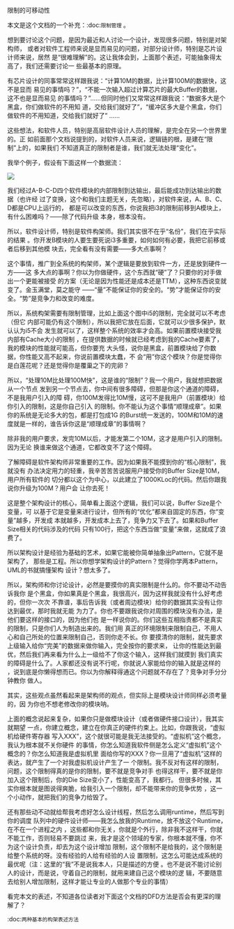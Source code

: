     
限制的可移动性

本文是这个文档的一个补充：:doc:`限制管理` 。

想到要讨论这个问题，是因为最近和人讨论一个设计，发现很多问题，特别是对架构师，
或者对软件工程师来说是显而易见的问题，对部分设计师，特别是芯片设计师来说，居然
是“很难理解”的。这让我体会到，上面那个表述，可能抽象得太高了，我们还需要讨论一
些最基本的原理。

有芯片设计的同事常常这样跟我说：“计算10M的数据，比计算100M的数据快，这不是显而
易见的事情吗？”，“不能一次输入超过计算芯片的最大Buffer的数据，这不也是显而易见
的事情吗？”……但同时他们又常常这样跟我说：“数据多大是个黑盒，你们做软件的不用知
道，交给我们就好了”，“缓冲区多大是个黑盒，你们做软件的不用知道，交给我们就好了”
……

这些想法，和软件人员，特别是高层软件设计人员的理解，是完全在另一个世界里的。正
如前面那个文档说提到的，对软件人员来说，逻辑链的根，是建在“限制”上的，如果我们
不知道真正的限制者是谁，我们就无法处理“变化”。

我举个例子，假设有下面这样一个数据流：

![](_static/数据流例子.jpg)

我们经过A-B-C-D四个软件模块的内部限制到达输出，最后能成功到达输出的数据（也许经
过了变换，这个和我们主题无关，先忽略），对软件来说，A、B、C、D都是CPU上运行的，
都是可以改变的东西，你说我把i3的限制前移到A模块上，有什么困难吗？——除了代码升级
本身，根本没有。

所以，软件设计师，特别是软件构架师。我们其实很不在乎“名份”，我们在乎实际的结果
。你开发B模块的人要生要死说i3多重要，如何如何有必要，我把它前移或者后移到其他模
块去，完全看有没有需要——多大点事啊？

这个事情，推广到全系统的构架师，某个逻辑是要放到软件一方，还是放到硬件一方——这
多大点的事啊？你以为你做硬件，这个东西就“硬”了？只要你的对手做出一个更能被接受
的方案（无论是因为性能还是成本还是TTM），这种东西说变就变了。金玉满堂，莫之能守
——“量”不能保证你的安全的。“势”才能保证你的安全。“势”是竞争力和改变的难度。

所以，系统构架需要有限制管理，比如上面这个图中i5的限制，完全就可以不考虑（但它
内部可能仍有这个限制），所以我把它放在后面，它就可以少很多保护，默认认为i5不会
发生就可以了，这样整个系统的效率才会高。如果前置模块接受我内部有Cache大小的限制
，在提供数据的时候就已经考虑到我的Cache要素了，我的模块的性能就可能高，但你要充
大头怪，说你是黑盒，前置模块给了你数据，你性能又高不起来，你说前置模块太蠢，不
会“用”你这个模块？你是觉得你是白莲花呢？还是觉得你是覆巢之下的完卵？

所以，“处理10M比处理100M快”，这是谁的“限制”？我一个用户，我就想把数据从一个节点
发到另一个节点去，你中间有很多障碍，但那是你这个通道的障碍，不是我用户引入的障
碍，你100M发得比10M慢，这可不是我用户（前置模块）给你引入的限制，这是你自己引入
的限制。你不能认为这个事情“顺理成章”。如果你的系统是无论多大的包，都是打包成1G
的Burst统一发送的，100M和10M的速度就是一样的，谁告诉你这是“顺理成章”的事情啊？

除非我的用户要求，发完10M以后，才能发第二个10M，这才是用户引入的限制。因为无论
换谁来做这个通道，它都改变不了这个障碍。

了解障碍是软件架构师非常重要的工作。因为如果我不能摸到你的“核心限制”，我就没有
办法决定用力的轻重，我辛苦苦苦说服用户接受你的Buffer Size是10M，用户所有软件的
切分都以这个为中心，以此建立了1000KLoc的代码。然后你跟我说你升级为100M？用户会
让你去死！

这是整个架构设计的核心，简单看上面这个逻辑，我们可以说，Buffer Size是个变量，可
以基于它是变量来进行设计，但所有的“优化”都来自固定的东西，你“变量”越多，开发成
本就越多，开发成本上去了，竞争力又下去了。如果和Buffer Size相关的代码涉及的代码
只有100行，把这个东西当做“变量”来做，这就成了浪费了。

所以架构设计是经验为基础的艺术，如果它能被你简单抽象出Pattern，它就不是架构了，
那些是工程。所以你想学架构设计的Pattern？觉得你学两本Pattern，UML的书就搞懂架构
设计？想太多了。

所以，架构师和你讨论设计，必然是要摸你的真实限制是什么的。你不要动不动告诉我你
是个黑盒，你如果真是个黑盒，我很高兴，因为这样我就没有什么好考虑的，但你一次次
不靠谱，事后告诉我（或者周边模块）给你的数据其实没有让你达到最优，那时我就无能
为力了。你也不要跟我说你对周围的模块没有办法，是他们要这样的接口的，因为他们也
是一样说你的。你们这些互相指责都不是真实的限制，只是你们人为制造出来的。我们用
真正的环境限制来限制自己，不用人心和自己所处的位置来限制自己，否则你走不长。你
要摸清你的限制，就先要求上级输入给你“完美”的数据来做你输入，完全按你的要求来，
让你的性能达到最优，然后我们再来看为什么上一级给不了你这个输入，这样我们就摸到
我们真实的障碍是什么了。人家都还没有说不行呢，你就说人家能给你的输入就是这样的
，说到底是你懒得想而已。你以为你解释得通这个问题就不存在了？竞争对手分分钟教你
做人。

其实，这些观点虽然看起来是架构师的观点，但实际上是模块设计师同样必须考量的，因
为你也不想老修改你的模块呐。

上面的概念说起来复杂，如果你只是做模块设计（或者做硬件接口设计），我其实就期望
一点，你建立概念，建立在你真正的硬件约束上。比如，你跟我说，“虚拟机给硬件寄存器
写入XXX”，这个就很可能是我无法接受的。“虚拟机”这个概念，我认为根本就不关你硬件
的事情，你怎么知道我软件侧是怎么定义“虚拟机”这个概念的？你怎么知道我是虚拟机里
面给你写的XXX？你一旦用了“虚拟机”这样的表达，就产生了一个对我虚拟机设计产生了一
个限制。我不反对有这样的限制，问题，这个限制得真的是你的限制，要不就是竞争对手
也得这样干，要不就是你加入这个限制后，你的Die Size变小了，性能变高了，我都行。
但很多时候，其实你根本就是图说得爽脆，给我引入一个限制，却不能带来你的竞争优势
，这一个小动作，就把我们的竞争力给毁了。

还有那些动不动就给帮我考虑好怎么设计线程，然后怎么调用runtime，然后写到你的调度
队列中的硬件设计师——我怎么放我的Runtime，放不放这个Runtime，在不在一个进程之内
，这些都和你无关，你就是个外行，除非我不这样干，你就不能工作，否则轻易不要跳过
来，我才是这个领域的专家，你根本就不懂，你不为这个设计负责，却去为这个设计增加
限制，这个限制不是给我的，这个限制是给整个系统的呀。没有经验的人给有经验的人设
置限制，这怎么可能达成系统的最优呢（注：这里的“我”不是说我本人，只是描述的方便
。也不是说不能讨论别人的设计，而是说，守着自己的限制，就用来建自己这个模块的逻
辑，不要随意去给别人增加限制，这样才能让专业的人做那个专业的事情）

看完本文的表述，不知道各位读者对下面这个文档的DFD方法是否会有更深的理解了？

  :doc:`两种基本的构架表述方法`
